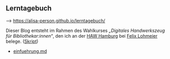 ## Lerntagebuch

--> https://alisa-person.github.io/lerntagebuch/

Dieser Blog entsteht im Rahmen des Wahlkurses *„Digitales Handwerkszeug für Bibliothekar:innen“*, den ich an der [HAW Hamburg](https://www.haw-hamburg.de/hochschule/design-medien-und-information/departments/information/) bei [Felix Lohmeier](https://felixlohmeier.de/) belege. ([Skript](https://github.com/felixlohmeier/digitales-handwerkszeug))

- [einfuehrung.md](./_posts/0-einfuehrung.md)
